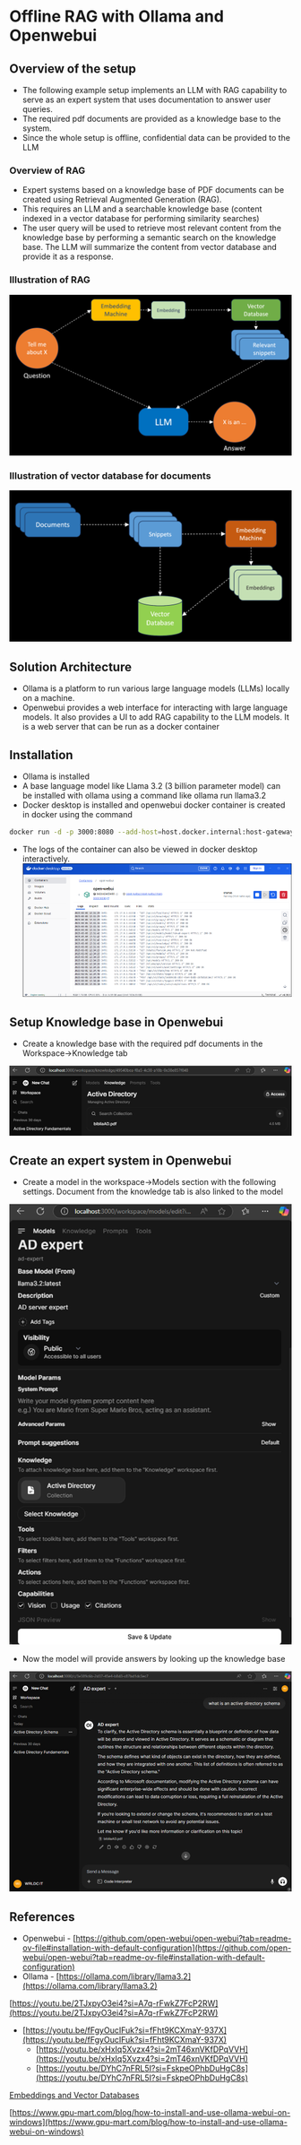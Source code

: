 # Offline RAG with Ollama and Openwebui

## Overview of the setup

-   The following example setup implements an LLM with RAG capability to serve as an expert system that uses documentation to answer user queries.
-   The required pdf documents are provided as a knowledge base to the system.
-   Since the whole setup is offline, confidential data can be provided to the LLM

### Overview of RAG

-   Expert systems based on a knowledge base of PDF documents can be created using Retrieval Augmented Generation (RAG).
-   This requires an LLM and a searchable knowledge base (content indexed in a vector database for performing similarity searches)
-   The user query will be used to retrieve most relevant content from the knowledge base by performing a semantic search on the knowledge base. The LLM will summarize the content from vector database and provide it as a response.

### Illustration of RAG
![rag architecture](https://github.com/nagasudhirpulla/taming_python/blob/master/blog/skills/assets/img/RAG%20architecture.png?raw=true)
### Illustration of vector database for documents
![vector database for embeddings architecture](https://github.com/nagasudhirpulla/taming_python/blob/master/blog/skills/assets/img/Vector%20database%20for%20embeddings%20architecture.png?raw=true)
## Solution Architecture

-   Ollama is a platform to run various large language models (LLMs) locally on a machine.
-   Openwebui provides a web interface for interacting with large language models. It also provides a UI to add RAG capability to the LLM models. It is a web server that can be run as a docker container

## Installation

-   Ollama is installed
-   A base language model like Llama 3.2 (3 billion parameter model) can be installed with ollama using a command like ollama run llama3.2
-   Docker desktop is installed and openwebui docker container is created in docker using the command

```bash
docker run -d -p 3000:8080 --add-host=host.docker.internal:host-gateway -v open-webui:/app/backend/data --name open-webui --restart always ghcr.io/open-webui/open-webui:main

```

-   The logs of the container can also be viewed in docker desktop interactively.
![openwebui docker logs demo](https://github.com/nagasudhirpulla/taming_python/blob/master/blog/skills/assets/img/Openwebui%20docker%20logs%20demo.png?raw=true)

## Setup Knowledge base in Openwebui

-   Create a knowledge base with the required pdf documents in the Workspace->Knowledge tab

![openwebui knowledge base demo](https://github.com/nagasudhirpulla/taming_python/blob/master/blog/skills/assets/img/Openwebui%20knowledge%20base%20demo.png?raw=true)

## Create an expert system in Openwebui

-   Create a model in the workspace->Models section with the following settings. Document from the knowledge tab is also linked to the model

![openwebui expert system config](https://github.com/nagasudhirpulla/taming_python/blob/master/blog/skills/assets/img/Openwebui%20expert%20system%20config.png?raw=true)

-   Now the model will provide answers by looking up the knowledge base

![openwebui expert system demo](https://github.com/nagasudhirpulla/taming_python/blob/master/blog/skills/assets/img/Openwebui%20expert%20system%20demo.png?raw=true)

## References

-   Openwebui - [https://github.com/open-webui/open-webui?tab=readme-ov-file#installation-with-default-configuration](https://github.com/open-webui/open-webui?tab=readme-ov-file#installation-with-default-configuration)
-   Ollama - [https://ollama.com/library/llama3.2](https://ollama.com/library/llama3.2)

[https://youtu.be/2TJxpyO3ei4?si=A7q-rFwkZ7FcP2RW](https://youtu.be/2TJxpyO3ei4?si=A7q-rFwkZ7FcP2RW)

-   [https://youtu.be/fFgyOucIFuk?si=fFht9KCXmaY-937X](https://youtu.be/fFgyOucIFuk?si=fFht9KCXmaY-937X)
    -   [https://youtu.be/xHxIq5Xvzx4?si=2mT46xnVKfDPqVVH](https://youtu.be/xHxIq5Xvzx4?si=2mT46xnVKfDPqVVH)
    -   [https://youtu.be/DYhC7nFRL5I?si=FskpeOPhbDuHgC8s](https://youtu.be/DYhC7nFRL5I?si=FskpeOPhbDuHgC8s)

[Embeddings and Vector Databases](https://www.notion.so/Embeddings-and-Vector-Databases-16247f92c7558014a77dfabf456bf299?pvs=21)

[https://www.gpu-mart.com/blog/how-to-install-and-use-ollama-webui-on-windows](https://www.gpu-mart.com/blog/how-to-install-and-use-ollama-webui-on-windows)
<!--stackedit_data:
eyJoaXN0b3J5IjpbLTE1MjI1ODAyNDZdfQ==
-->